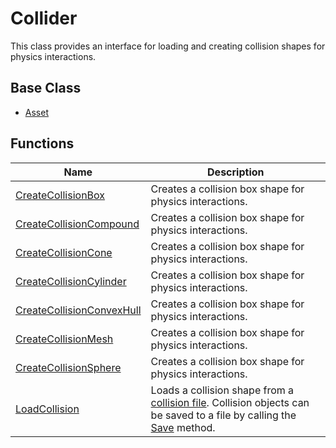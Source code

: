 # Collider

This class provides an interface for loading and creating collision shapes for physics interactions.

## Base Class ##

- [Asset](CPP_Asset.md)

## Functions ##

| Name | Description |
| ----- | ----- |
| [CreateCollisionBox](CPP_CreateCollisionBox_32f.md) | Creates a collision box shape for physics interactions. |
| [CreateCollisionCompound](CPP_CreateCollisionCompound.md) | Creates a collision box shape for physics interactions. |
| [CreateCollisionCone](CPP_CreateCollisionCone_32f.md) | Creates a collision box shape for physics interactions. |
| [CreateCollisionCylinder](CPP_CreateCollisionCylinder_32f.md) | Creates a collision box shape for physics interactions. |
| [CreateCollisionConvexHull](CPP_CreateCollisionConvexHull.md) | Creates a collision box shape for physics interactions. |
| [CreateCollisionMesh](CPP_CreateCollisionMesh.md) | Creates a collision box shape for physics interactions. |
| [CreateCollisionSphere](CPP_CreateCollisionSphere_32f.md) | Creates a collision box shape for physics interactions. |
| [LoadCollision](CPP_LoadCollision.md) | Loads a collision shape from a [collision file](Collision_File_Format.md). Collision objects can be saved to a file by calling the [Save](CPP_Asset_Save.md) method. |

